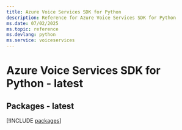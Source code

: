 ```yaml
---
title: Azure Voice Services SDK for Python
description: Reference for Azure Voice Services SDK for Python
ms.date: 07/02/2025
ms.topic: reference
ms.devlang: python
ms.service: voiceservices
---
```

# Azure Voice Services SDK for Python - latest
## Packages - latest
[!INCLUDE [packages](voice-services-index.md)]